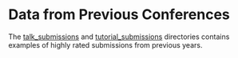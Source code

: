 # Data from Previous Conferences

The [talk_submissions](./talk_submissions) and
[tutorial_submissions](./tutorial_submissions) directories contains examples of
highly rated submissions from previous years.
